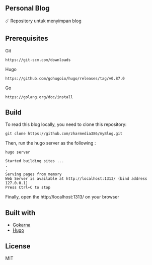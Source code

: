 ## Personal Blog
☄️ Repository untuk menyimpan blog

## Prerequisites
Git
```
https://git-scm.com/downloads
```
Hugo
```
https://github.com/gohugoio/hugo/releases/tag/v0.87.0
```
Go
```
https://golang.org/doc/install
```

## Build
To read this blog locally, you need to clone this repository:

```
git clone https://github.com/zharmedia386/myBlog.git
```
Then, run the hugo server as the following :
```
hugo server

Started building sites ...
.
.
Serving pages from memory
Web Server is available at http://localhost:1313/ (bind address 127.0.0.1)
Press Ctrl+C to stop
```
Finally, open the http://localhost:1313/ on your browser

## Built with
- [Gokarna](https://github.com/526avijitgupta/gokarna)
- [Hugo](https://gohugo.io/)

## License
MIT
